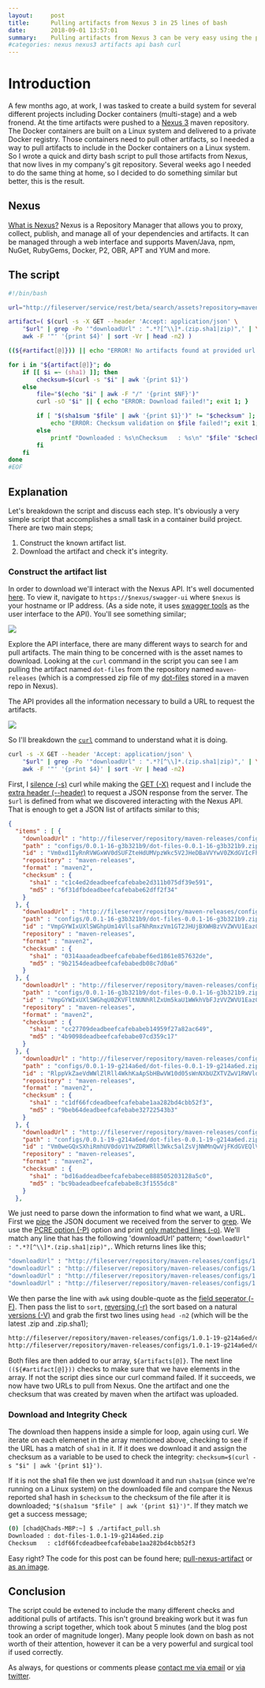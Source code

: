 ```yaml
---
layout:     post
title:      Pulling artifacts from Nexus 3 in 25 lines of bash
date:       2018-09-01 13:57:01
summary:    Pulling artifacts from Nexus 3 can be very easy using the provided API. This is an example of how to pull (and check the integrity of) an artifact in less than 25 lines of bash.
#categories: nexus nexus3 artifacts api bash curl
---
```


# Introduction

A few months ago, at work, I was tasked to create a build system for several different projects including Docker containers (multi-stage) and a web fronend.  At the time artifacts were pushed to a [Nexus 3](https://www.sonatype.com/nexus-repository-oss) maven repository.  The Docker containers are built on a Linux system and delivered to a private Docker registry.  Those containers need to pull other artifacts, so I needed a way to pull artifacts to include in the Docker containers on a Linux system.  So I wrote a quick and dirty bash script to pull those artifacts from Nexus, that now lives in my company's git repository.  Several weeks ago I needed to do the same thing at home, so I decided to do something similar but better, this is the result.

## Nexus

[What is Nexus?](https://blog.sonatype.com/2010/04/why-nexus-for-the-non-programmer/) Nexus is a Repository Manager that allows you to proxy, collect, publish, and manage all of your dependencies and artifacts.  It can be managed through a web interface and supports Maven/Java, npm, NuGet, RubyGems, Docker, P2, OBR, APT and YUM and more.

## The script

```bash
#!/bin/bash

url="http://fileserver/service/rest/beta/search/assets?repository=maven-releases&name=dot-files"

artifact=( $(curl -s -X GET --header 'Accept: application/json' \
    "$url" | grep -Po '"downloadUrl" : ".*?[^\\]*.(zip.sha1|zip)",' | \
    awk -F '"' '{print $4}' | sort -Vr | head -n2) )

((${#artifact[@]})) || echo "ERROR! No artifacts found at provided url!"

for i in "${artifact[@]}"; do
    if [[ $i =~ (sha1) ]]; then
        checksum=$(curl -s "$i" | awk '{print $1}')
    else
        file="$(echo "$i" | awk -F "/" '{print $NF}')"
        curl -sO "$i" || { echo "ERROR: Download failed!"; exit 1; }

        if [ "$(sha1sum "$file" | awk '{print $1}')" != "$checksum" ]; then
            echo "ERROR: Checksum validation on $file failed!"; exit 1;
        else
            printf "Downloaded : %s\nChecksum   : %s\n" "$file" "$checksum"
        fi
    fi
done
#EOF
```

## Explanation

Let's breakdown the script and discuss each step.  It's obviously a very simple script that accomplishes a small task in a container build project.  There are two main steps;

1. Construct the known artifact list.
2. Download the artifact and check it's integrity.

### Construct the artifact list

In order to download we'll interact with the Nexus API.  It's well documented [here](https://help.sonatype.com/repomanager3/rest-and-integration-api). To view it, navigate to `https://$nexus/swagger-ui` where `$nexus` is your hostname or IP address.  (As a side note, it uses [swagger tools](https://swagger.io/) as the user interface to the API). You'll see something similar;

<a href="https://i.imgur.com/yKYOPHU.png"><img src="https://i.imgur.com/yKYOPHUl.png"></a><br />

Explore the API interface, there are many different ways to search for and pull artifacts.  The main thing to be concerned with is the asset names to download.  Looking at the `curl` command in the script you can see I am pulling the artifact named `dot-files` from the repository named `maven-releases` (which is a compressed zip file of my [dot-files](https://github.com/chadmayfield/dot_files) stored in a maven repo in Nexus).  

The API provides all the information necessary to build a URL to request the artifacts.

<a href="https://i.imgur.com/mWLUiEs.png"><img src="https://i.imgur.com/mWLUiEsl.png"></a><br />

So I'll breakdown the [`curl`](https://curl.haxx.se/) command to understand what it is doing.

```bash
curl -s -X GET --header 'Accept: application/json' \
    "$url" | grep -Po '"downloadUrl" : ".*?[^\\]*.(zip.sha1|zip)",' | \
    awk -F '"' '{print $4}' | sort -Vr | head -n2)
```

First, I [silence (-s)](https://curl.haxx.se/docs/manpage.html#-s) curl while making the [GET (-X)](https://curl.haxx.se/docs/manpage.html#-X) request and I include the [extra header (--header)](https://curl.haxx.se/docs/manpage.html#-H) to request a JSON response from the server.  The `$url` is defined from what we discovered interacting with the Nexus API.  That is enough to get a JSON list of artifacts similar to this;

```json
{
  "items" : [ {
    "downloadUrl" : "http://fileserver/repository/maven-releases/configs/1.0.1-16-g3b321b9/dot-files-0.0.1-16-g3b321b9.zip",
    "path" : "configs/0.0.1-16-g3b321b9/dot-files-0.0.1-16-g3b321b9.zip",
    "id" : "Vm0xd1IyRnRVWGxWV0dSUFZteHdUMVpzWkc5V2JHeDBaVVYwV0ZKdGVIcFhhMk0",
    "repository" : "maven-releases",
    "format" : "maven2",
    "checksum" : {
      "sha1" : "c1c4ed2deadbeefcafebabe2d311b075df39e591",
      "md5" : "6f31dfbdeadbeefcafebabe62dff2f34"
    }
  }, {
    "downloadUrl" : "http://fileserver/repository/maven-releases/configs/1.0.1-16-g3b321b9/dot-files-0.0.1-16-g3b321b9.zip.md5",
    "path" : "configs/0.0.1-16-g3b321b9/dot-files-0.0.1-16-g3b321b9.zip.md5",
    "id" : "VmpGYWIxUXlSWGhpUm14VllsaFNhRmxzVm1GT2JHUjBXWHBzVVZWVU1Eaz0isak",
    "repository" : "maven-releases",
    "format" : "maven2",
    "checksum" : {
      "sha1" : "0314aaadeadbeefcafebabef6ed1861e857632de",
      "md5" : "9b2154deadbeefcafebabedb08c7d0a6"
    }
  }, {
    "downloadUrl" : "http://fileserver/repository/maven-releases/configs/1.0.1-16-g3b321b9/dot-files-0.0.1-16-g3b321b9.zip.sha1",
    "path" : "configs/0.0.1-16-g3b321b9/dot-files-0.0.1-16-g3b321b9.zip.sha1",
    "id" : "VmpGYWIxUXlSWGhqU0ZKVFltNUNhRlZxUm5kaU1WWkhVbFJzVVZWVU1Eaz0jnsj",
    "repository" : "maven-releases",
    "format" : "maven2",
    "checksum" : {
      "sha1" : "cc27709deadbeefcafebabeb14959f27a82ac649",
      "md5" : "4b9098deadbeefcafebabe07cd359c17"
    }
  }, {
    "downloadUrl" : "http://fileserver/repository/maven-releases/configs/1.0.1-19-g214a6ed/dot-files-0.0.1-19-g214a6ed.zip",
    "path" : "configs/0.0.1-19-g214a6ed/dot-files-0.0.1-19-g214a6ed.zip",
    "id" : "RlppVkZaeVdWWlZlRll4WkhKaApSbHBwVW10d05sWnNXbUZXTVZwV1RWVldhQXB",
    "repository" : "maven-releases",
    "format" : "maven2",
    "checksum" : {
      "sha1" : "c1df66fcdeadbeefcafebabe1aa282bd4cbb52f3",
      "md5" : "9beb64deadbeefcafebabe32722543b3"
    }
  }, {
    "downloadUrl" : "http://fileserver/repository/maven-releases/configs/1.0.1-19-g214a6ed/dot-files-0.0.1-19-g214a6ed.zip.md5",
    "path" : "configs/0.0.1-19-g214a6ed/dot-files-0.0.1-19-g214a6ed.zip.md5",
    "id" : "Vm0weGQxSXhiRmhUV0doV1YwZDRWRll3Wkc5alZsVjNWMnQwVjFKdGVEQlViRlp",
    "repository" : "maven-releases",
    "format" : "maven2",
    "checksum" : {
      "sha1" : "bd16addeadbeefcafebabece888505203128a5c0",
      "md5" : "bc9badeadbeefcafebabe8c3f1555dc8"
    }
  },
```

We just need to parse down the information to find what we want, a URL.  First we [pipe](https://en.wikipedia.org/wiki/Pipeline_(Unix)) the JSON document we received from the server to [grep](http://linuxcommand.org/lc3_man_pages/grep1.html).  We use the [PCRE option (-P)](https://www.gnu.org/software/grep/manual/grep.html#grep-Programs-1) option and print [only matched lines (-o)](https://www.gnu.org/software/grep/manual/grep.html#General-Output-Control).  We'll match any line that has the following 'downloadUrl' pattern; `"downloadUrl" : ".*?[^\\]*.(zip.sha1|zip)",`. Which returns lines like this;

```bash
"downloadUrl" : "http://fileserver/repository/maven-releases/configs/1.0.1-16-g3b321b9/dot-files-1.0.1-16-g3b321b9.zip",
"downloadUrl" : "http://fileserver/repository/maven-releases/configs/1.0.1-16-g3b321b9/dot-files-1.0.1-16-g3b321b9.zip.sha1",
"downloadUrl" : "http://fileserver/repository/maven-releases/configs/1.0.1-19-g214a6ed/dot-files-1.0.1-19-g214a6ed.zip",
"downloadUrl" : "http://fileserver/repository/maven-releases/configs/1.0.1-19-g214a6ed/dot-files-1.0.1-19-g214a6ed.zip.sha1",
```

We then parse the line with `awk` using double-quote as the [field seperator (-F)](https://www.gnu.org/software/gawk/manual/html_node/Field-Separators.html).  Then pass the list to `sort`, [reversing (-r)](https://shapeshed.com/unix-sort/#how-to-sort-in-reverse-order) the sort based on a natural [versions (-V)](http://man7.org/linux/man-pages/man1/sort.1.html) and grab the first two lines using `head -n2` (which will be the latest .zip and .zip.sha1);

```bash
http://fileserver/repository/maven-releases/configs/1.0.1-19-g214a6ed/dot-files-1.0.1-19-g214a6ed.zip.sha1
http://fileserver/repository/maven-releases/configs/1.0.1-19-g214a6ed/dot-files-1.0.1-19-g214a6ed.zip
```

Both files are then added to our array, `${artifacts[@]}`.  The next line `((${#artifact[@]}))` checks to make sure that we have elements in the array.  If not the script dies since our curl command failed.  If it succeeds, we now have two URLs to pull from Nexus.  One the artifact and one the checksum that was created by maven when the artifact was uploaded.

### Download and Integrity Check

The download then happens inside a simple for loop, again using curl.  We iterate on each elemenet in the array mentioned above, checking to see if the URL has a match of `sha1` in it.  If it does we download it and assign the checksum as a variable to be used to check the integrity: `checksum=$(curl -s "$i" | awk '{print $1}')`.

If it is not the sha1 file then we just download it and run `sha1sum` (since we're running on a Linux system) on the downloaded file and compare the Nexus reported sha1 hash in `$checksum` to the checksum of the file after it is downloaded; `"$(sha1sum "$file" | awk '{print $1}')"`.  If they match we get a success message;

```bash
(0) [chad@Chads-MBP:~] $ ./artifact_pull.sh 
Downloaded : dot-files-1.0.1-19-g214a6ed.zip
Checksum   : c1df66fcdeadbeefcafebabe1aa282bd4cbb52f3
```

Easy right? The code for this post can be found here; [pull-nexus-artifact](https://github.com/chadmayfield/pull-nexus-artifact) or <a href="https://i.imgur.com/l5YzEIs.png">as an image</a>.

## Conclusion

The script could be extened to include the many different checks and additional pulls of artifacts.  This isn't ground breaking work but it was fun throwing a script together, which took about 5 minutes (and the blog post took an order of magnitude longer).  Many people look down on bash as not worth of their attention, however it can be a very powerful and surgical tool if used correctly.

As always, for questions or comments please [contact me via email](https://chadmayfield.com/contact/) or [via twitter](https://twitter.com/chadrmayfield).<br />
